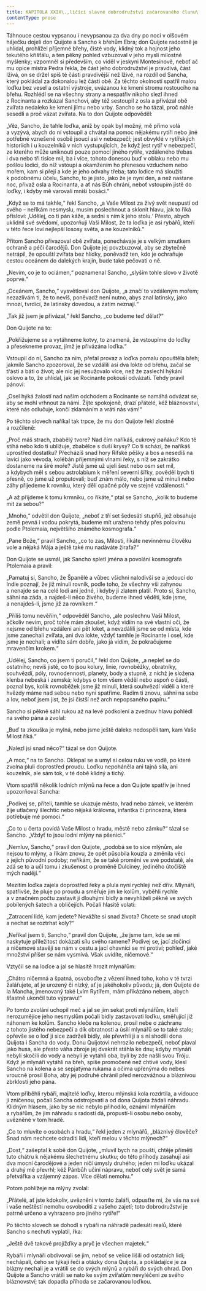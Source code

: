 ```yaml
---
title: KAPITOLA XXIX\.,líčící slavné dobrodružství začarovaného člunu\.
contentType: prose
---
```


<section>

Táhnouce cestou vypsanou i nevypsanou za dva dny po noci v olšovém háječku dojeli don Quijote a Sancho k břehům Ebra; don Quijote radostně je uhlídal, prohlížel příjemné břehy, čisté vody, klidný tok a hojnost jeho tekutého křišťálu, a ten pěkný pohled vzbuzoval v jeho mysli milostné myšlenky; vzpomněl si především, co viděl v jeskyni Montesínově, neboť ač mu opice mistra Pedra řekla, že část jeho dobrodružství je pravdivá, část lživá, on se držel spíš té části pravdivější než lživé, na rozdíl od Sancha, který pokládal za dokonalou lež části obě. Za těchto okolností spatřil malou loďku bez vesel a ostatní výstroje, uvázanou ke kmeni stromu rostoucího na břehu. Rozhlédl se na všechny strany a nespatřiv nikoho slezl ihned z Rocinanta a rozkázal Sanchovi, aby též sestoupil z osla a přivázal obě zvířata nedaleko ke kmeni jilmu nebo vrby. Sancho se ho tázal, proč náhle sesedli a proč vázat zvířata. Na to don Quijote odpověděl:

„Věz, Sancho, že tahle loďka, aniž by opak byl možný, mě přímo volá a vyzývá, abych do ní vstoupil a chvátal na pomoc nějakému rytíři nebo jiné potřebné vznešené osobě jsoucí asi v nebezpečí; jest obvyklé v rytířských historiích i u kouzelníků v nich vystupujících, že když jest rytíř v nebezpečí, ze kterého může uniknouti pouze pomocí jiného rytíře, vzdáleného třebas i dva nebo tři tisíce mil, ba i více, tohoto donesou buď v oblaku nebo mu pošlou lodici, do níž vstoupí a okamžením ho přenesou vzduchem nebo mořem, kam si přejí a kde je jeho odvahy třeba; tato lodice má sloužiti k podobnému účelu, Sancho, to je jisto, jako že je nyní den, a než nastane noc, přivaž osla a Rocinanta, a ať nás Bůh chrání, neboť vstoupím jistě do loďky, i kdyby mě varovali mniši bosáci.“

„Když se to má takhle,“ řekl Sancho, „a Vaše Milost za živý svět neupustí od svého – neříkám nesmyslu, musím poslechnout a sklonit hlavu, jak to říká přísloví: ‚Udělej, co ti pán káže, a sedni s ním k jeho stolu.‘ Přesto, abych uklidnil své svědomí, upozorňuji Vaši Milost, že ta loďka je asi rybářů, kteří v této řece loví nejlepší lososy světa, a ne kouzelníků.“

Přitom Sancho přivazoval obě zvířata, ponechávaje je s velkým smutkem ochraně a péči čarodějů. Don Quijote jej povzbuzoval, aby se zbytečně netrápil, že opouští zvířata bez hlídky, poněvadž ten, kdo je ochraňuje cestou oceánem do dalekých krajin, bude také pečovati o ně.

„Nevím, co je to ociámen,“ poznamenal Sancho, „slyším tohle slovo v životě poprvé.“

„Oceánem, Sancho,“ vysvětloval don Quijote, „a značí to vzdáleným mořem; nezazlívám ti, že to nevíš, poněvadž není nutno, abys znal latinsky, jako mnozí, tvrdící, že latinsky dovedou, a zatím neznají.“

„Tak již jsem je přivázal,“ řekl Sancho, „co budeme teď dělat?“

Don Quijote na to:

„Pokřižujeme se a vytáhneme kotvy, to znamená, že vstoupíme do loďky a přesekneme provaz, jímž je přivázána loďka.“

Vstoupil do ní, Sancho za ním, přeťal provaz a loďka pomalu opouštěla břeh; jakmile Sancho zpozoroval, že se vzdálili asi dva lokte od břehu, začal se třásti a báti o život; ale nic jej nesužovalo více, než že zaslechl hýkání oslovo a to, že uhlídal, jak se Rocinante pokouší odvázati. Tehdy pravil pánovi:

„Osel hýká žalostí nad naším odchodem a Rocinante se namáhá odvázat se, aby se mohl vrhnout za námi. Žijte spokojeně, drazí přátelé, kéž bláznovství, které nás odlučuje, končí zklamáním a vrátí nás vám!“

Po těchto slovech naříkal tak trpce, že mu don Quijote řekl zlostně a rozčileně:

„Proč máš strach, zbabělý tvore? Nad čím naříkáš, cukrový paňá­ku? Kdo tě stíhá nebo kdo ti ubližuje, zbabělce s duší krysy? Co ti schází, že naříkáš uprostřed dostatku? Přecházíš snad hory Rifské pěšky a bos a nesedíš na lavici jako vévoda, kolébán příjemnými vlnami řeky, s níž se zakrátko dostaneme na širé moře? Jistě jsme už ujeli šest nebo osm set mil, a kdybych měl s sebou astrolabium k měření severní šířky, pověděl bych ti přesně, co jsme už proputovali; buď znám málo, nebo jsme už minuli nebo záhy přijedeme k rovníku, který dělí opačné póly ve stejné vzdálenosti.“

„A až přijdeme k tomu krmníku, co říkáte,“ ptal se Sancho, „kolik to budeme mít za sebou?“

„Mnoho,“ odvětil don Quijote, „neboť z tří set šedesáti stupňů, jež obsahuje země pevná i vodou pokrytá, budeme mít uraženo tehdy přes polovinu podle Ptolemaia, největšího známého kosmografa.“

„Pane Bože,“ pravil Sancho, „co to zas, Milosti, říkáte nevinnému člověku vole a nějaká Mája a ještě také mu nadáváte žirafa?“

Don Quijote se usmál, jak Sancho spletl jména a povolání kosmografa Ptolemaia a pravil:

„Pamatuj si, Sancho, že Španělé a vůbec všichni nalodivší se a jedoucí do Indie poznají, že již minuli rovník, podle toho, že všechny vši zahynou a nenajde se na celé lodi ani jedné, i kdyby ji zlatem platil. Proto si, Sancho, sáhni na záda, a najdeš-li něco živého, budeme ihned věděti, kde jsme, a nenajdeš-li, jsme již za rovníkem.“

„Příliš tomu nevěřím,“ odpověděl Sancho, „ale poslechnu Vaši Milost, ačkoliv nevím, proč tohle mám zkoušet, když vidím na své vlastní oči, že nejsme od břehu vzdáleni ani pět loket, a nevzdálili jsme se od místa, kde jsme zanechali zvířata, ani dva lokte, vždyť tamhle je Rocinante i osel, kde jsme je nechali; a vidíte sám dobře, jako já vidím, že pokračujeme mravenčím krokem.“

„Udělej, Sancho, co jsem ti poručil,“ řekl don Quijote, „a nepleť se do ostatního; nevíš jistě, co to jsou kolury, linie, rovnoběžky, obratníky, souhvězdí, póly, rovnodennosti, planety, body a stupně, z nichž je složena klenba nebeská i zemská; kdybys o tom všem věděl nebo aspoň o části, poznal bys, kolik rovnoběžek jsme již minuli, která souhvězdí viděli a které hvězdy máme nad sebou nebo nyní spatříme. Radím ti znovu, sáhni na sebe a lov, neboť jsem jist, že jsi čistší než arch nepopsaného papíru.“

Sancho si pěkně sáhl rukou až na levé podkolení a zvednuv hlavu pohlédl na svého pána a zvolal:

„Buď ta zkouška je mylná, nebo jsme ještě daleko nedospěli tam, kam Vaše Milost říká.“

„Nalezl jsi snad něco?“ tázal se don Quijote.

„A moc,“ na to Sancho. Oklepal se a umyl si celou ruku ve vodě, po které zvolna pluli doprostřed proudu. Loďku nepoháněla ani tajná síla, ani kouzelník, ale sám tok, v té době klidný a tichý.

Vtom spatřili několik lodních mlýnů na řece a don Quijote spatřiv je ihned upozorňoval Sancha:

„Podívej se, příteli, tamhle se ukazuje město, hrad nebo zámek, ve kterém žije utlačený šlechtic nebo nějaká královna, infantka či princezna, která potřebuje mé pomoci.“

„Co to u čerta povídá Vaše Milost o hradu, městě nebo zámku?“ tázal se Sancho. „Vždyť to jsou lodní mlýny na pšenici.“

„Nemluv, Sancho,“ pravil don Quijote, „podobá se to sice mlýnům, ale nejsou to mlýny, a říkám znovu, že opět působila kouzla a změnila věci z jejich původní podoby; neříkám, že se také promění ve své podstatě, ale zdá se to a učí tomu i zkušenost o proměně Dulciney, jediného útočiště mých nadějí.“

Mezitím loďka zajela doprostřed řeky a plula nyní rychleji než dřív. Mlynáři, spatřivše, že pluje po proudu a směřuje jim ke kolům, vyběhli rychle a v značném počtu zastavit ji dlouhými bidly a nevyhlíželi pěkně ve svých pobílených šatech a obličejích. Počali hlasitě volati:

„Zatracení lidé, kam jedete? Nevážíte si snad života? Chcete se snad utopit a nechat se roztrhat koly?“

„Neříkal jsem ti, Sancho,“ pravil don Quijote, „že jsme tam, kde se mi naskytuje příležitost dokázati sílu svého ramene? Podívej se, jací zločinci a ničemové stavějí se nám v cestu a jací ohavníci se mi protiví; pohleď, jaké množství příšer se nám vysmívá. Však uvidíte, ničemové.“

Vztyčil se na loďce a jal se hlasitě hrozit mlynářům:

„Chátro ničemná a špatná, osvoboďte z vězení ihned toho, koho v té tvrzi žalářujete, ať je urozený či nízký, ať je jakéhokoliv původu; já, don Quijote de la Mancha, jmenovaný také Lvím Rytířem, mám přikázáno nebem, abych šťastně ukončil tuto výpravu!“

Po tomto zvolání uchopil meč a jal se jím sekat proti mlynářům, kteří nerozumějíce jeho nesmyslům počali bidly zastavovati loďku, směřující již náhonem ke kolům. Sancho kleče na kolenou, prosil nebe o záchranu z tohoto jistého nebezpečí a dík obratnosti a úsilí mlynářů se to také stalo; opřevše se o loď ji sice zadrželi bidly, ale převrhli ji a s ní shodili dona Quijota i Sancha do vody. Donu Quijotovi nehrozilo nebezpečí, neboť plaval jako husa, ale přesto váha zbroje jej dvakrát stáhla ke dnu; kdyby mlynáři nebyli skočili do vody a nebyli je vytáhli oba, byli by zde našli svou Tróju. Když je mlynáři vytáhli na břeh, spíše promočené než chtivé vody, klesl Sancho na kolena a se sepjatýma rukama a očima upřenýma do nebes vroucně prosil Boha, aby jej podruhé chránil před nerozvážnou a bláznivou zbrklostí jeho pána.

Vtom přiběhli rybáři, majitelé loďky, kterou mlýnská kola rozdrtila, a vidouce ji zničenou, počali Sancha odstrojovati a od dona Quijota žádali náhradu. Klidným hlasem, jako by se nic nebylo přihodilo, oznámil mlynářům a rybářům, že jim náhradu s radostí dá, propustí-li osobu nebo osoby, uvězněné v tom hradě.

„Co to mluvíte o osobách a hradu,“ řekl jeden z mlynářů, „bláznivý člověče? Snad nám nechcete odraditi lidi, kteří melou v těchto mlýnech?“

„Dost,“ zašeptal k sobě don Quijote, „mluvil bych na poušti, chtěje přiměti tuto chátru k nějakému šlechetnému skutku; do této příhody zasahují asi dva mocní čarodějové a jeden ničí úmysly druhého; jeden mi loďku ukázal a druhý mě převrhl; kéž Pánbůh učiní nápravu, neboť celý svět je samá přetvářka a vzájemný zápas. Více dělati nemohu.“

Potom pohlížeje na mlýny zvolal:

„Přátelé, ať jste kdokoliv, uvěznění v tomto žaláři, odpusťte mi, že vás na své i vaše neštěstí nemohu osvoboditi z vašeho zajetí; toto dobrodružství je patrně určeno a vyhrazeno pro jiného rytíře!“

Po těchto slovech se dohodl s rybáři na náhradě padesáti realů, které Sancho s nechutí vyplatil, řka:

„Ještě dvě takové projížďky a pryč je všechen majetek.“

Rybáři i mlynáři obdivovali se jim, neboť se velice lišili od ostatních lidí; nechápali, čeho se týkají řeči a otázky dona Quijota, a pokládajíce je za blázny nechali je a vrátili se do svých mlýnů a rybáři do svých ohrad. Don Quijote a Sancho vrátili se nato ke svým zvířatům nevyléčeni ze svého bláznovství; tak dopadla příhoda se začarovanou loďkou.

</section>
